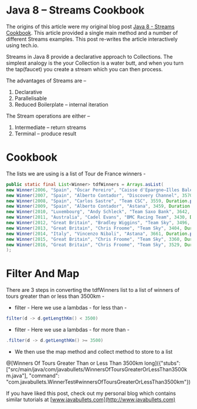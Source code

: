 # Java 8 – Streams Cookbook
 
The origins of this article were my original blog post [Java 8 - Streams Cookbook](https://www.javabullets.com/java-8-streams-cookbook/). This article provided a single main method and a number of different Streams examples. This post re-writes the article interactively using tech.io.

Streams in Java 8 provide a declarative approach to Collections. The simplest analogy is the your Collection is a water butt, and when you turn the tap(faucet) you create a stream which you can then process.

The advantages of Streams are – 

1. Declarative
2. Parallelisable
3. Reduced Boilerplate – internal iteration

The Stream operations are either –

1. Intermediate – return streams
2. Terminal – produce result

# Cookbook

The lists we are using is a list of Tour de France winners -

```java
public static final List<Winner> tdfWinners = Arrays.asList(
new Winner(2006, "Spain", "Óscar Pereiro", "Caisse d'Epargne–Illes Balears", 3657, Duration.parse("PT89H40M27S"), 8),
new Winner(2007, "Spain", "Alberto Contador", "Discovery Channel", 3570, Duration.parse("PT91H00M26S"), 4),
new Winner(2008, "Spain", "Carlos Sastre", "Team CSC", 3559, Duration.parse("PT87H52M52S"), 5),
new Winner(2009, "Spain", "Alberto Contador", "Astana", 3459, Duration.parse("PT85H48M35S"), 7),
new Winner(2010, "Luxembourg", "Andy Schleck", "Team Saxo Bank", 3642, Duration.parse("PT91H59M27S"), 12),
new Winner(2011, "Australia", "Cadel Evans", "BMC Racing Team", 3430, Duration.parse("PT86H12M22S"), 2),
new Winner(2012, "Great Britain", "Bradley Wiggins", "Team Sky", 3496, Duration.parse("PT87H34M47S"), 14),
new Winner(2013, "Great Britain", "Chris Froome", "Team Sky", 3404, Duration.parse("PT83H56M20S"), 14),
new Winner(2014, "Italy", "Vincenzo Nibali", "Astana", 3661, Duration.parse("PT89H59M06S"), 19),
new Winner(2015, "Great Britain", "Chris Froome", "Team Sky", 3360, Duration.parse("PT84H46M14S"), 16),
new Winner(2016, "Great Britain", "Chris Froome", "Team Sky", 3529, Duration.parse("PT89H04M48S"), 14 )
);
```

# Filter And Map

There are 3 steps in converting the tdfWinners list to a list of winners of tours greater than or less than 3500km -

* filter - Here we use a lambdas - for less than -

```java
filter(d -> d.getLengthKm() < 3500)
```

* filter - Here we use a lambdas - for more than -

```java
.filter(d -> d.getLengthKm() >= 3500)
```

* We then use the map method and collect method to store to a list

@[Winners Of Tours Greater Than or Less Than 3500km long]({"stubs": ["src/main/java/com/javabullets/WinnersOfToursGreaterOrLessThan3500km.java"], "command": "com.javabullets.WinnerTest#winnersOfToursGreaterOrLessThan3500km"})




If you have liked this post, check out my personal blog which contains similar tutorials at [www.javabullets.com](http://www.javabullets.com)

